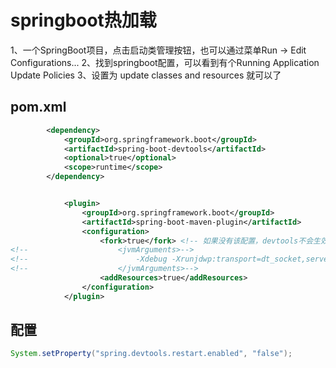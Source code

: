 # springboot热加载



1、一个SpringBoot项目，点击启动类管理按钮，也可以通过菜单Run -> Edit Configurations...
2、找到springboot配置，可以看到有个Running Application Update Policies
3、设置为 update classes and resources 就可以了


## pom.xml
```xml
        <dependency>
            <groupId>org.springframework.boot</groupId>
            <artifactId>spring-boot-devtools</artifactId>
            <optional>true</optional>
            <scope>runtime</scope>
        </dependency>


            <plugin>
                <groupId>org.springframework.boot</groupId>
                <artifactId>spring-boot-maven-plugin</artifactId>
                <configuration>
                    <fork>true</fork> <!-- 如果没有该配置，devtools不会生效 -->
<!--                    <jvmArguments>-->
<!--                        -Xdebug -Xrunjdwp:transport=dt_socket,server=y,suspend=y,address=5000,suspend=n-->
<!--                    </jvmArguments>-->
                    <addResources>true</addResources>
                </configuration>
            </plugin>
```


## 配置

```java
System.setProperty("spring.devtools.restart.enabled", "false");
```
